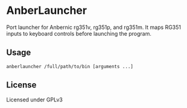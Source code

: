 # AnberLauncher

Port launcher for Anbernic rg351v, rg351p, and rg351m. It maps RG351 inputs to keyboard controls before launching the program.

## Usage

```
anberlauncher /full/path/to/bin [arguments ...]
```

## License

Licensed under GPLv3

